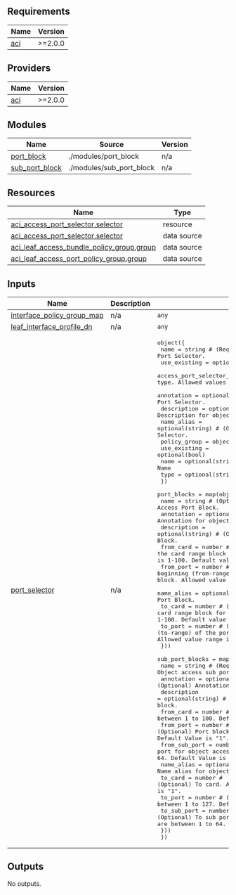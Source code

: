 <!-- BEGIN_TF_DOCS -->
## Requirements

| Name | Version |
|------|---------|
| <a name="requirement_aci"></a> [aci](#requirement\_aci) | >=2.0.0 |

## Providers

| Name | Version |
|------|---------|
| <a name="provider_aci"></a> [aci](#provider\_aci) | >=2.0.0 |

## Modules

| Name | Source | Version |
|------|--------|---------|
| <a name="module_port_block"></a> [port\_block](#module\_port\_block) | ./modules/port_block | n/a |
| <a name="module_sub_port_block"></a> [sub\_port\_block](#module\_sub\_port\_block) | ./modules/sub_port_block | n/a |

## Resources

| Name | Type |
|------|------|
| [aci_access_port_selector.selector](https://registry.terraform.io/providers/CiscoDevNet/aci/latest/docs/resources/access_port_selector) | resource |
| [aci_access_port_selector.selector](https://registry.terraform.io/providers/CiscoDevNet/aci/latest/docs/data-sources/access_port_selector) | data source |
| [aci_leaf_access_bundle_policy_group.group](https://registry.terraform.io/providers/CiscoDevNet/aci/latest/docs/data-sources/leaf_access_bundle_policy_group) | data source |
| [aci_leaf_access_port_policy_group.group](https://registry.terraform.io/providers/CiscoDevNet/aci/latest/docs/data-sources/leaf_access_port_policy_group) | data source |

## Inputs

| Name | Description | Type | Default | Required |
|------|-------------|------|---------|:--------:|
| <a name="input_interface_policy_group_map"></a> [interface\_policy\_group\_map](#input\_interface\_policy\_group\_map) | n/a | `any` | n/a | yes |
| <a name="input_leaf_interface_profile_dn"></a> [leaf\_interface\_profile\_dn](#input\_leaf\_interface\_profile\_dn) | n/a | `any` | n/a | yes |
| <a name="input_port_selector"></a> [port\_selector](#input\_port\_selector) | n/a | <pre>object({<br>    name                      = string # (Required) Name of Object Access Port Selector.<br>    use_existing              = optional(bool)<br>    access_port_selector_type = string # (Required) The host port selector type. Allowed values are "ALL" and "range". Default is "ALL".<br>    annotation                = optional(string) # (Optional) Annotation for object Access Port Selector.<br>    description               = optional(string) # (Optional) Description for object Access Port Selector.<br>    name_alias                = optional(string) # (Optional) Name alias for object Access Port Selector.<br>    policy_group              = object({<br>      use_existing = optional(bool)<br>      name = optional(string) # Interface Policy Group Name<br>      type = optional(string) # "port", "bundle"<br>    })<br>    port_blocks = map(object({<br>      name        = string # (Optional) name of Object Access Port Block.<br>      annotation  = optional(string) # (Optional) Annotation for object Access Port Block.<br>      description = optional(string) # (Optional) Description for object Access Port Block.<br>      from_card   = number # (Optional) The beginning (from-range) of the card range block for the leaf access port block. Allowed value range is 1-100. Default value is "1".<br>      from_port   = number # (Optional) The beginning (from-range) of the port range block for the leaf access port block. Allowed value range is 1-127. Default value is "1".<br>      name_alias  = optional(string) # (Optional) Name alias for object Access Port Block.<br>      to_card     = number # (Optional) The end (to-range) of the card range block for the leaf access port block. Allowed value range is 1-100. Default value is "1".<br>      to_port     = number # (Optional) The end (to-range) of the port range block for the leaf access port block. Allowed value range is 1-127. Default value is "1".<br>    }))<br>    sub_port_blocks = map(object({<br>      name          = string # (Required) Name of Object access sub port block.<br>      annotation    = optional(string) # (Optional) Annotation for object access sub port block.<br>      description   = optional(string) # (Optional) Description for object access sub port block.<br>      from_card     = number # (Optional) From card. Allowed Values are between 1 to 100. Default Value is "1".<br>      from_port     = number # (Optional) Port block from port Allowed Values are between 1 to 127. Default Value is "1".<br>      from_sub_port = number # (Optional) From sub port for object access sub port block. Allowed Values are between 1 to 64. Default Value is "1".<br>      name_alias    = optional(string) # (Optional) Name alias for object access sub port block.<br>      to_card       = number # (Optional) To card. Allowed Values are between 1 to 100. Default Value is "1".<br>      to_port       = number # (Optional) To port. Allowed Values are between 1 to 127. Default Value is "1".<br>      to_sub_port   = number # (Optional) To sub port for object access sub port block. Allowed Values are between 1 to 64. Default Value is "1".<br>    }))<br>  })</pre> | n/a | yes |

## Outputs

No outputs.
<!-- END_TF_DOCS -->